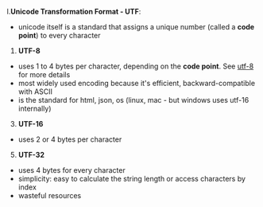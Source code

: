 I.**Unicode Transformation Format - UTF**:
- unicode itself is a standard that assigns a unique number (called a **code point**) to every character

1. **UTF-8**
- uses 1 to 4 bytes per character, depending on the **code point**. See [utf-8]() for more details
- most widely used encoding because it's efficient, backward-compatible with ASCII
- is the standard for html, json, os (linux, mac - but windows uses utf-16 internally)
  
3. **UTF-16**
- uses 2 or 4 bytes per character
  
5. **UTF-32**
- uses 4 bytes for every character
- simplicity: easy to calculate the string length or access characters by index
- wasteful resources
